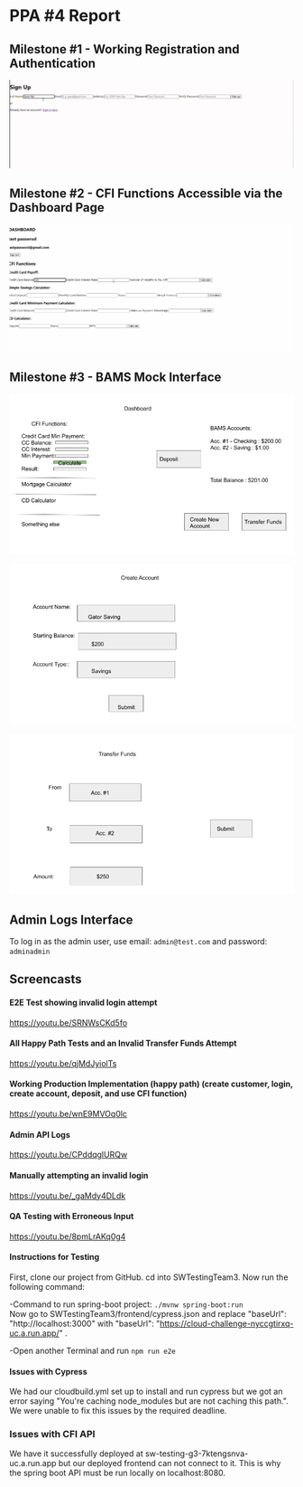 # PPA #4 Report 
## Milestone #1 - Working Registration and Authentication

<img src='Demos/ppa4-m1.gif' title='Demo' width='' alt='Demo' />


## Milestone #2 - CFI Functions Accessible via the Dashboard Page

<img src='Demos/ppa4-m2.gif' title='Demo' width='' alt='Demo' />

## Milestone #3 - BAMS Mock Interface

![alt text](Demos/bams1.png)

![alt text](Demos/bams2.png)

![alt text](Demos/bams3.png)


## Admin Logs Interface

To log in as the admin user, use email: `admin@test.com` and password: `adminadmin`

## Screencasts

#### E2E Test showing invalid login attempt
https://youtu.be/SRNWsCKd5fo

#### All Happy Path Tests and an Invalid Transfer Funds Attempt
https://youtu.be/qjMdJyiolTs

#### Working Production Implementation (happy path) (create customer, login, create account, deposit, and use CFI function)
https://youtu.be/wnE9MVOq0lc

#### Admin API Logs
https://youtu.be/CPddqglURQw

#### Manually attempting an invalid login
https://youtu.be/_gaMdy4DLdk

#### QA Testing with Erroneous Input
https://youtu.be/8pmLrAKq0g4



#### Instructions for Testing
First, clone our project from GitHub. cd into SWTestingTeam3. Now run the following command:

-Command to run spring-boot project: ```./mvnw spring-boot:run```  
Now go to SWTestingTeam3/frontend/cypress.json and replace "baseUrl": "http://localhost:3000" with "baseUrl": "https://cloud-challenge-nyccgtirxq-uc.a.run.app/" .

-Open another Terminal and run ```npm run e2e```  

#### Issues with Cypress
We had our cloudbuild.yml set up to install and run cypress but we got an error saying "You're caching node_modules but are not caching this path.". We were unable to fix this issues by the required deadline.

### Issues with CFI API
We have it successfully deployed at sw-testing-g3-7ktengsnva-uc.a.run.app but our deployed frontend can not connect to it. This is why the spring boot API must be run locally on localhost:8080.
